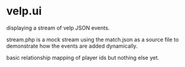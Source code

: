 # velp.ui
displaying a stream of velp JSON events.

stream.php is a mock stream using the match.json as a source file to demonstrate how the events are added dynamically.

basic relationship mapping of player ids but nothing else yet.
